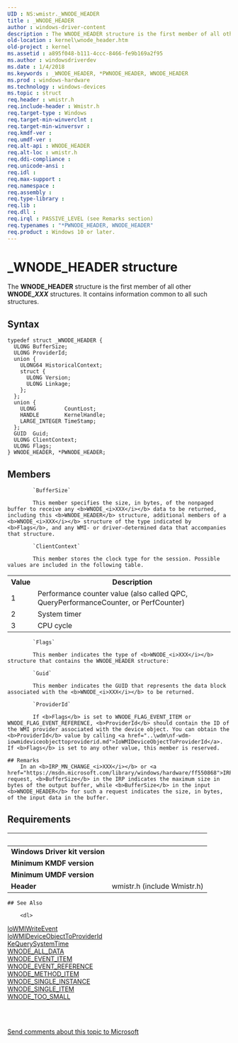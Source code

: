 ```yaml
---
UID : NS:wmistr._WNODE_HEADER
title : _WNODE_HEADER
author : windows-driver-content
description : The WNODE_HEADER structure is the first member of all other WNODE_XXX structures. It contains information common to all such structures.
old-location : kernel\wnode_header.htm
old-project : kernel
ms.assetid : a895f048-b111-4ccc-8466-fe9b169a2f95
ms.author : windowsdriverdev
ms.date : 1/4/2018
ms.keywords : _WNODE_HEADER, *PWNODE_HEADER, WNODE_HEADER
ms.prod : windows-hardware
ms.technology : windows-devices
ms.topic : struct
req.header : wmistr.h
req.include-header : Wmistr.h
req.target-type : Windows
req.target-min-winverclnt : 
req.target-min-winversvr : 
req.kmdf-ver : 
req.umdf-ver : 
req.alt-api : WNODE_HEADER
req.alt-loc : wmistr.h
req.ddi-compliance : 
req.unicode-ansi : 
req.idl : 
req.max-support : 
req.namespace : 
req.assembly : 
req.type-library : 
req.lib : 
req.dll : 
req.irql : PASSIVE_LEVEL (see Remarks section)
req.typenames : "*PWNODE_HEADER, WNODE_HEADER"
req.product : Windows 10 or later.
---
```


# _WNODE_HEADER structure
The <b>WNODE_HEADER</b> structure is the first member of all other <b>WNODE_<i>XXX</i></b> structures. It contains information common to all such structures.

## Syntax
````
typedef struct _WNODE_HEADER {
  ULONG BufferSize;
  ULONG ProviderId;
  union {
    ULONG64 HistoricalContext;
    struct {
      ULONG Version;
      ULONG Linkage;
    };
  };
  union {
    ULONG         CountLost;
    HANDLE        KernelHandle;
    LARGE_INTEGER TimeStamp;
  };
  GUID  Guid;
  ULONG ClientContext;
  ULONG Flags;
} WNODE_HEADER, *PWNODE_HEADER;
````

## Members

        
            `BufferSize`

            This member specifies the size, in bytes, of the nonpaged buffer to receive any <b>WNODE_<i>XXX</i></b> data to be returned, including this <b>WNODE_HEADER</b> structure, additional members of a <b>WNODE_<i>XXX</i></b> structure of the type indicated by <b>Flags</b>, and any WMI- or driver-determined data that accompanies that structure.
        
            `ClientContext`

            This member stores the clock type for the session. Possible values are included in the following table. 

<table>
<tr>
<th>Value</th>
<th>Description</th>
</tr>
<tr>
<td>
1

</td>
<td>
Performance counter value (also called QPC, QueryPerformanceCounter, or PerfCounter)

</td>
</tr>
<tr>
<td>
2

</td>
<td>
System timer

</td>
</tr>
<tr>
<td>
3

</td>
<td>
CPU cycle

</td>
</tr>
</table>
        
            `Flags`

            This member indicates the type of <b>WNODE_<i>XXX</i></b> structure that contains the WNODE_HEADER structure:
        
            `Guid`

            This member indicates the GUID that represents the data block associated with the <b>WNODE_<i>XXX</i></b> to be returned.
        
            `ProviderId`

            If <b>Flags</b> is set to WNODE_FLAG_EVENT_ITEM or WNODE_FLAG_EVENT_REFERENCE, <b>ProviderId</b> should contain the ID of the WMI provider associated with the device object. You can obtain the <b>ProviderId</b> value by calling <a href="..\wdm\nf-wdm-iowmideviceobjecttoproviderid.md">IoWMIDeviceObjectToProviderId</a>. If <b>Flags</b> is set to any other value, this member is reserved.

    ## Remarks
        In an <b>IRP_MN_CHANGE_<i>XXX</i></b> or <a href="https://msdn.microsoft.com/library/windows/hardware/ff550868">IRP_MN_EXECUTE_METHOD</a> request, <b>BufferSize</b> in the IRP indicates the maximum size in bytes of the output buffer, while <b>BufferSize</b> in the input <b>WNODE_HEADER</b> for such a request indicates the size, in bytes, of the input data in the buffer.

## Requirements
| &nbsp; | &nbsp; |
| ---- |:---- |
| **Windows Driver kit version** |  |
| **Minimum KMDF version** |  |
| **Minimum UMDF version** |  |
| **Header** | wmistr.h (include Wmistr.h) |

    ## See Also

        <dl>
<dt>
<a href="..\wdm\nf-wdm-iowmiwriteevent.md">IoWMIWriteEvent</a>
</dt>
<dt>
<a href="..\wdm\nf-wdm-iowmideviceobjecttoproviderid.md">IoWMIDeviceObjectToProviderId</a>
</dt>
<dt>
<a href="..\wdm\nf-wdm-kequerysystemtime.md">KeQuerySystemTime</a>
</dt>
<dt>
<a href="..\wmistr\ns-wmistr-tagwnode_all_data.md">WNODE_ALL_DATA</a>
</dt>
<dt>
<a href="..\wmistr\ns-wmistr-tagwnode_event_item.md">WNODE_EVENT_ITEM</a>
</dt>
<dt>
<a href="..\wmistr\ns-wmistr-tagwnode_event_reference.md">WNODE_EVENT_REFERENCE</a>
</dt>
<dt>
<a href="..\wmistr\ns-wmistr-tagwnode_method_item.md">WNODE_METHOD_ITEM</a>
</dt>
<dt>
<a href="..\wmistr\ns-wmistr-tagwnode_single_instance.md">WNODE_SINGLE_INSTANCE</a>
</dt>
<dt>
<a href="..\wmistr\ns-wmistr-tagwnode_single_item.md">WNODE_SINGLE_ITEM</a>
</dt>
<dt>
<a href="..\wmistr\ns-wmistr-tagwnode_too_small.md">WNODE_TOO_SMALL</a>
</dt>
</dl>
 

 

<a href="mailto:wsddocfb@microsoft.com?subject=Documentation%20feedback [kernel\kernel]:%20WNODE_HEADER structure%20 RELEASE:%20(1/4/2018)&amp;body=%0A%0APRIVACY STATEMENT%0A%0AWe use your feedback to improve the documentation. We don't use your email address for any other purpose, and we'll remove your email address from our system after the issue that you're reporting is fixed. While we're working to fix this issue, we might send you an email message to ask for more info. Later, we might also send you an email message to let you know that we've addressed your feedback.%0A%0AFor more info about Microsoft's privacy policy, see http://privacy.microsoft.com/en-us/default.aspx." title="Send comments about this topic to Microsoft">Send comments about this topic to Microsoft</a>
